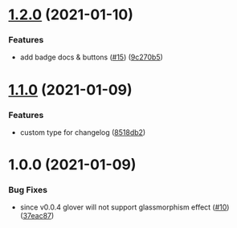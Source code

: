 # [1.2.0](https://github.com/KrzysztofLen/glower.io/compare/v1.1.0...v1.2.0) (2021-01-10)


### Features

* add badge docs & buttons ([#15](https://github.com/KrzysztofLen/glower.io/issues/15)) ([9c270b5](https://github.com/KrzysztofLen/glower.io/commit/9c270b5e8a91f16076babddb76594aa7f8f35a94))

# [1.1.0](https://github.com/KrzysztofLen/glower.io/compare/v1.0.1...v1.1.0) (2021-01-09)


### Features

* custom type for changelog ([8518db2](https://github.com/KrzysztofLen/glower.io/commit/8518db229b4fbd36689d35cf5fa55e89154f64e3))


# 1.0.0 (2021-01-09)


### Bug Fixes

* since v0.0.4 glover will not support glassmorphism effect ([#10](https://github.com/KrzysztofLen/glower.io/issues/10)) ([37eac87](https://github.com/KrzysztofLen/glower.io/commit/37eac8734d80e425661954b3be79818a1557e164))
